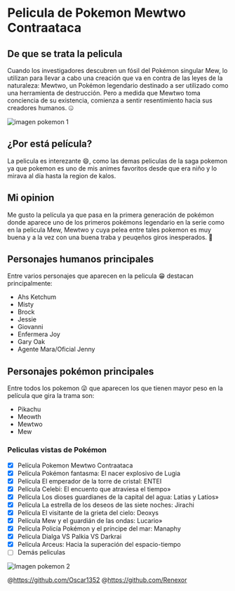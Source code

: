 # Pelicula de Pokemon Mewtwo Contraataca

## De que se trata la pelicula
Cuando los investigadores descubren un fósil del Pokémon singular Mew, lo utilizan para llevar a cabo una creación que va en contra de las leyes de la naturaleza: Mewtwo, un Pokémon legendario destinado a ser utilizado como una herramienta de destrucción. Pero a medida que Mewtwo toma conciencia de su existencia, comienza a sentir resentimiento hacia sus creadores humanos. :zipper_mouth_face:

![imagen pokemon 1](https://image.tmdb.org/t/p/original/r6CER7IcLMXync0MJKk1kaQAngi.jpg)

## ¿Por está película?
La pelicula es interezante :smile:, como las demas peliculas de la saga pokemon ya que pokemon es uno de mis animes favoritos desde que era niño y lo mirava al día hasta la region de kalos.

## Mi opinion
Me gusto la película ya que pasa en la primera generación de pokémon donde aparece uno de los primeros pokémons legendario en la serie como en la pelicula Mew, Mewtwo y cuya pelea entre tales pokemon es muy buena y a la vez con una buena traba y peuqeños giros inesperados. :smiling_face_with_three_hearts:

## Personajes humanos principales 
Entre varios personajes que aparecen en la pelicula :grin: destacan principalmente:
- Ahs Ketchum
- Misty
- Brock
- Jessie
- Giovanni
- Enfermera Joy
- Gary Oak
- Agente Mara/Oficial Jenny

## Personajes pokémon principales
Entre todos los pokemon :stuck_out_tongue_winking_eye: que aparecen los que tienen mayor peso en la película que gira la trama son:
- Pikachu
- Meowth
- Mewtwo
- Mew

### Peliculas vistas de Pokémon
- [x] Película Pokemon Mewtwo Contraataca
- [x] Película Pokémon fantasma: El nacer explosivo de Lugia
- [x] Película El emperador de la torre de cristal: ENTEI
- [x] Película Celebi: El encuento que atraviesa el tiempo»
- [x] Película Los dioses guardianes de la capital del agua: Latias y Latios»
- [x] Película La estrella de los deseos de las siete noches: Jirachi
- [x] Película El visitante de la grieta del cielo: Deoxys
- [x] Película Mew y el guardián de las ondas: Lucario»
- [x] Película Policía Pokémon y el príncipe del mar: Manaphy
- [x] Película Dialga VS Palkia VS Darkrai
- [x] Película Arceus: Hacia la superación del espacio-tiempo
- [ ] Demás peliculas

![Imagen pokemon 2](https://external-content.duckduckgo.com/iu/?u=https%3A%2F%2Ftse2.mm.bing.net%2Fth%3Fid%3DOIP.vS_5qdmuuMQlVg5SyxJZTAHaEw%26pid%3DApi&f=1)


@https://github.com/Oscar1352
@https://github.com/Renexor
